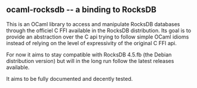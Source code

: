 ## ocaml-rocksdb -- a binding to RocksDB

This is an OCaml library to access and manipulate RocksDB databases through the
officiel C FFI available in the RocksDB distribution. Its goal is to provide an
abstraction over the C api trying to follow simple OCaml idioms instead of relying
on the level of expressivity of the original C FFI api.

For now it aims to stay compatible with RocksDB 4.5.fb (the Debian distribution version)
but will in the long run follow the latest releases available.

It aims to be fully documented and decently tested.
